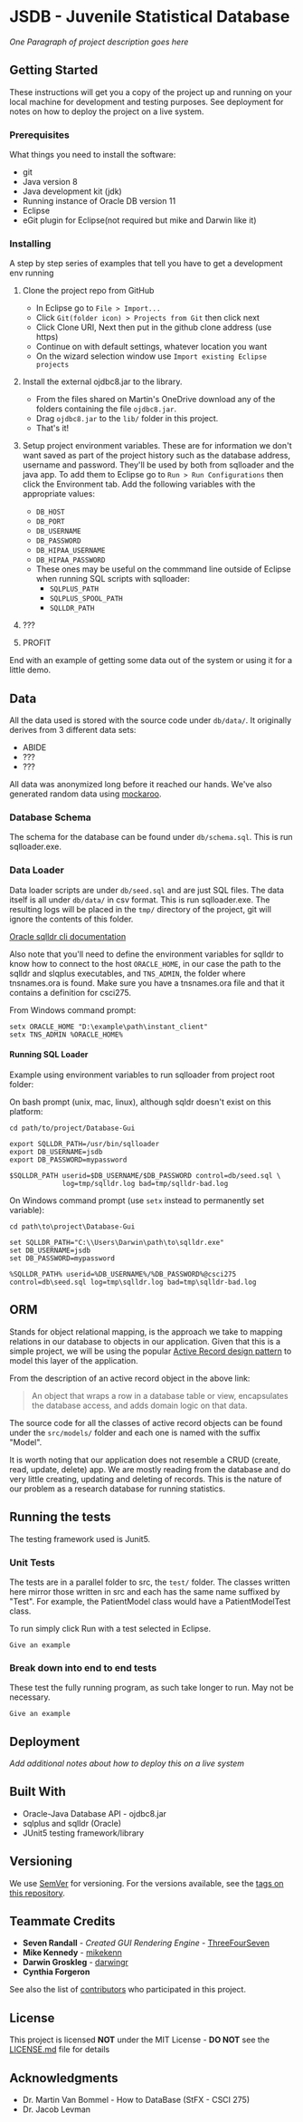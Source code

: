 # JSDB - Juvenile Statistical Database

_One Paragraph of project description goes here_

## Getting Started

These instructions will get you a copy of the project up and running on your
local machine for development and testing purposes. See deployment for notes on
how to deploy the project on a live system.

### Prerequisites

What things you need to install the software:

 - git
 - Java version 8
 - Java development kit (jdk)
 - Running instance of Oracle DB version 11
 - Eclipse
 - eGit plugin for Eclipse(not required but mike and Darwin like it)


### Installing

A step by step series of examples that tell you have to get a development env running

 1. Clone the project repo from GitHub
    - In Eclipse go to `File > Import...`
    - Click `Git(folder icon) > Projects from Git` then click next
    - Click Clone URI, Next then put in the github clone address (use https)
    - Continue on with default settings, whatever location you want
    - On the wizard selection window use `Import existing Eclipse projects`

 2. Install the external ojdbc8.jar to the library.
    - From the files shared on Martin's OneDrive download any of the folders
    containing the file `ojdbc8.jar`.
    - Drag `ojdbc8.jar` to the `lib/` folder in this project.
    - That's it!

 3. Setup project environment variables. These are for information we don't
 want saved as part of the project history such as the database address,
 username and password. They'll be used by both from sqlloader and the java
 app. To add them to Eclipse go to `Run > Run Configurations` then click the
 Environment tab. Add the following variables with the appropriate values:
    - `DB_HOST`
    - `DB_PORT`
    - `DB_USERNAME`
    - `DB_PASSWORD`
    - `DB_HIPAA_USERNAME`
    - `DB_HIPAA_PASSWORD`
    - These ones may be useful on the commmand line outside of Eclipse when
    running SQL scripts with sqlloader:
      - `SQLPLUS_PATH`
      - `SQLPLUS_SPOOL_PATH`
      - `SQLLDR_PATH`

 3. ???
 4. PROFIT

End with an example of getting some data out of the system or using it for a
little demo.


## Data
All the data used is stored with the source code under `db/data/`.
It originally derives from 3 different data sets:
 - ABIDE
 - ???
 - ???

All data was anonymized long before it reached our hands.
We've also generated random data using [mockaroo](https://www.mockaroo.com/).

### Database Schema
The schema for the database can be found under `db/schema.sql`. This is run
sqlloader.exe.

### Data Loader
Data loader scripts are under `db/seed.sql` and are just SQL files. The data
itself is all under `db/data/` in csv format. This is run
sqlloader.exe. The resulting logs will be placed in the `tmp/` directory of
the project, git will ignore the contents of this folder.

[Oracle sqlldr cli documentation](https://docs.oracle.com/cd/B19306_01/server.102/b14215/ldr_params.htm)

Also note that you'll need to define the environment variables for sqlldr to
know how to connect to the host `ORACLE_HOME`, in our case the path to the
sqlldr and slqplus executables, and `TNS_ADMIN`, the folder where tnsnames.ora
is found. Make sure you have a tnsnames.ora file and that it contains a
definition for csci275.

From Windows command prompt:
```shell
setx ORACLE_HOME "D:\example\path\instant_client"
setx TNS_ADMIN %ORACLE_HOME%
```


#### Running SQL Loader
Example using environment variables to run sqlloader from project root folder:

On bash prompt (unix, mac, linux), although sqldr doesn't exist on this platform:
```shell
cd path/to/project/Database-Gui

export SQLLDR_PATH=/usr/bin/sqlloader
export DB_USERNAME=jsdb
export DB_PASSWORD=mypassword

$SQLLDR_PATH userid=$DB_USERNAME/$DB_PASSWORD control=db/seed.sql \
             log=tmp/sqlldr.log bad=tmp/sqlldr-bad.log
```

On Windows command prompt (use `setx` instead to permanently set variable):
```shell
cd path\to\project\Database-Gui

set SQLLDR_PATH="C:\\Users\Darwin\path\to\sqlldr.exe"
set DB_USERNAME=jsdb
set DB_PASSWORD=mypassword

%SQLLDR_PATH% userid=%DB_USERNAME%/%DB_PASSWORD%@csci275 control=db\seed.sql log=tmp\sqlldr.log bad=tmp\sqlldr-bad.log
```


## ORM
Stands for object relational mapping, is the approach we take to mapping
relations in our database to objects in our application.
Given that this is a simple project, we will be using the popular
[Active Record design pattern](https://www.martinfowler.com/eaaCatalog/activeRecord.html) 
to model this layer of the application.

From the description of an active record object in the above link:
> An object that wraps a row in a database table or view, encapsulates the
> database access, and adds domain logic on that data.

The source code for all the classes of active record objects can be found under
the `src/models/` folder and each one is named with the suffix "Model".

It is worth noting that our application does not resemble a CRUD (create, read,
update, delete) app. We are mostly reading from the database and do very little
creating, updating and deleting of records. This is the nature of our problem
as a research database for running statistics.



## Running the tests
The testing framework used is Junit5.

### Unit Tests
The tests are in a parallel folder to src, the `test/` folder. The classes
written here mirror those written in src and each has the same name suffixed by
"Test". For example, the PatientModel class would have a PatientModelTest
class.

To run simply click Run with a test selected in Eclipse.

```
Give an example
```

### Break down into end to end tests

These test the fully running program, as such take longer to run. May not be
necessary.

```
Give an example
```

## Deployment

_Add additional notes about how to deploy this on a live system_

## Built With

* Oracle-Java Database API - ojdbc8.jar
* sqlplus and sqlldr (Oracle)
* JUnit5 testing framework/library


## Versioning

We use [SemVer](http://semver.org/) for versioning. For the versions available, see the [tags on this repository](https://github.com/ThreeFourSeven/Database-Gui/tags).

## Teammate Credits

* **Seven Randall** - *Created GUI Rendering Engine* - [ThreeFourSeven](https://github.com/ThreeFourSeven)
* **Mike Kennedy** - [mikekenn](https://github.com/mikekenn)
* **Darwin Groskleg** - [darwingr](https://github.com/darwingr)
* **Cynthia Forgeron**

See also the list of [contributors](https://github.com/ThreeFourSeven/Database-Gui/contributors) who participated in this project.

## License

This project is licensed **NOT** under the MIT License - **DO NOT** see the [LICENSE.md](LICENSE.md) file for details

## Acknowledgments

* Dr. Martin Van Bommel - How to DataBase (StFX - CSCI 275)
* Dr. Jacob Levman
